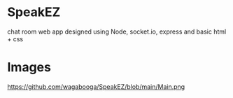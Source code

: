 # SpeakEZ
chat room web app designed using Node, socket.io, express and basic html + css

# Images 
https://github.com/wagabooga/SpeakEZ/blob/main/Main.png
